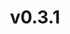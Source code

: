 ---
wip: false
title: v0.3.1
releasedatebegin: "2016-12-02 00:00:00"
releasedateend: "2016-12-06 09:00:00"
---